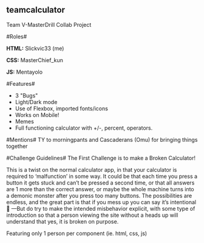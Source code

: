 ## teamcalculator ##
Team V-MasterDrill Collab Project

#Roles#

**HTML:** Slickvic33 (me)

**CSS:** MasterChief_kun

**JS:** Mentayolo

#Features#
- 3 "Bugs"
- Light/Dark mode
- Use of Flexbox, imported fonts/icons
- Works on Mobile!
- Memes
- Full functioning calculator with +/-, percent, operators.

#Mentions#
TY to morningpants and Cascaderans (Omu) for bringing things together

#Challenge Guidelines#
The First Challenge is to make a Broken Calculator! 

This is a twist on the normal calculator app, in that your calculator is required to ‘malfunction’ in some way.  It could be that each time you press a button it gets stuck and can’t be pressed a second time, or that all answers are 1 more than the correct answer, or maybe the whole machine turns into a demonic monster after you press too many buttons. The possibilities are endless, and the great part is that if you mess up you can say it’s intentional 🤣 —But do try to make the intended misbehavior explicit, with some type of introduction so that a person viewing the site without a heads up will understand that yes, it is broken on purpose.

Featuring only 1 person per component (ie. html, css, js)
